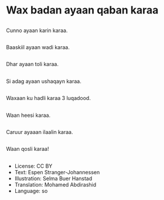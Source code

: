 # Wax badan ayaan qaban karaa

##
Cunno ayaan karin karaa.

##
Baaskiil ayaan wadi karaa.

##
Dhar ayaan toli karaa.

##
Si adag ayaan ushaqayn karaa.

##
Waxaan ku hadli karaa 3 luqadood.

##
Waan heesi karaa.

##
Caruur ayaaan ilaalin karaa.

##
Waan qosli karaa!

##
* License: CC BY
* Text: Espen Stranger-Johannessen
* Illustration: Selma Buer Hanstad
* Translation: Mohamed Abdirashid
* Language: so
